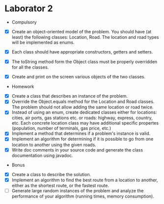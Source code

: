 # Laborator 2
- Compulsory
- [x] Create an object-oriented model of the problem. You should have (at least) the following classes: Location, Road.
  The location and road types will be implemented as enums.
- [x] Each class should have appropriate constructors, getters and setters.
- [x] The toString method form the Object class must be properly overridden for all the classes.
- [x] Create and print on the screen various objects of the two classes.


- Homework
- [X] Create a class that describes an instance of the problem.
- [X] Override the Object.equals method for the Location and Road classes. The problem should not allow adding the same location or road twice.
- [X] Instead of using an enum, create dedicated classes either for locations: cities, air ports, gas stations etc. or roads: highway, express, country, etc. Each concrete location class may have additional specific propertes (population, number of terminals, gas price, etc.)
- [X] Implement a method that determines if a problem's instance is valid.
- [X] Implement an algorithm for determining if it is possible to go from one location to another using the given roads.
- [X] Write doc comments in your source code and generate the class documentation using javadoc.

- Bonus
- [X] Create a class to describe the solution.
- [X] Implement an algorithm to find the best route from a location to another, either as the shortest route, or the fastest route.
- [ ] Generate large random instances of the problem and analyze the performance of your algorithm (running times, memory consumption).